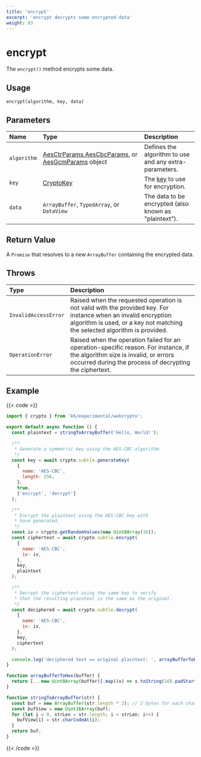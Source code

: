```yaml
---
title: 'encrypt'
excerpt: 'encrypt decrypts some encrypted data'
weight: 03
---
```


# encrypt

The `encrypt()` method encrypts some data.

## Usage

```
encrypt(algorithm, key, data)
```

## Parameters

| Name        | Type                                                                                                                                                                                                                                                                                                      | Description                                                                                                   |
| :---------- | :-------------------------------------------------------------------------------------------------------------------------------------------------------------------------------------------------------------------------------------------------------------------------------------------------------- | :------------------------------------------------------------------------------------------------------------ |
| `algorithm` | [AesCtrParams](/docs/k6/<K6_VERSION>/javascript-api/k6-experimental/webcrypto/aesctrparams),[AesCbcParams](/docs/k6/<K6_VERSION>/javascript-api/k6-experimental/webcrypto/aescbcparams), or [AesGcmParams](/docs/k6/<K6_VERSION>/javascript-api/k6-experimental/webcrypto/aesgcmparams) object | Defines the algorithm to use and any extra-parameters.                                                        |
| `key`       | [CryptoKey](/docs/k6/<K6_VERSION>/javascript-api/k6-experimental/webcrypto/cryptokey)                                                                                                                                                                                                                 | The [key](/docs/k6/<K6_VERSION>/javascript-api/k6-experimental/webcrypto/cryptokey) to use for encryption. |
| `data`      | `ArrayBuffer`, `TypedArray`, or `DataView`                                                                                                                                                                                                                                                                | The data to be encrypted (also known as "plaintext").                                                         |

## Return Value

A `Promise` that resolves to a new `ArrayBuffer` containing the encrypted data.

## Throws

| Type                 | Description                                                                                                                                                                                  |
| :------------------- | :------------------------------------------------------------------------------------------------------------------------------------------------------------------------------------------- |
| `InvalidAccessError` | Raised when the requested operation is not valid with the provided key. For instance when an invalid encryption algorithm is used, or a key not matching the selected algorithm is provided. |
| `OperationError`     | Raised when the operation failed for an operation-specific reason. For instance, if the algorithm size is invalid, or errors occurred during the process of decrypting the ciphertext.       |

## Example

{{< code >}}

```javascript
import { crypto } from 'k6/experimental/webcrypto';

export default async function () {
  const plaintext = stringToArrayBuffer('Hello, World!');

  /**
   * Generate a symmetric key using the AES-CBC algorithm.
   */
  const key = await crypto.subtle.generateKey(
    {
      name: 'AES-CBC',
      length: 256,
    },
    true,
    ['encrypt', 'decrypt']
  );

  /**
   * Encrypt the plaintext using the AES-CBC key with
   * have generated.
   */
  const iv = crypto.getRandomValues(new Uint8Array(16));
  const ciphertext = await crypto.subtle.encrypt(
    {
      name: 'AES-CBC',
      iv: iv,
    },
    key,
    plaintext
  );

  /**
   * Decrypt the ciphertext using the same key to verify
   * that the resulting plaintext is the same as the original.
   */
  const deciphered = await crypto.subtle.decrypt(
    {
      name: 'AES-CBC',
      iv: iv,
    },
    key,
    ciphertext
  );

  console.log('deciphered text == original plaintext: ', arrayBufferToHex(deciphered) === arrayBufferToHex(plaintext));
}

function arrayBufferToHex(buffer) {
  return [...new Uint8Array(buffer)].map((x) => x.toString(16).padStart(2, '0')).join('');
}

function stringToArrayBuffer(str) {
  const buf = new ArrayBuffer(str.length * 2); // 2 bytes for each char
  const bufView = new Uint16Array(buf);
  for (let i = 0, strLen = str.length; i < strLen; i++) {
    bufView[i] = str.charCodeAt(i);
  }
  return buf;
}
```

{{< /code >}}
